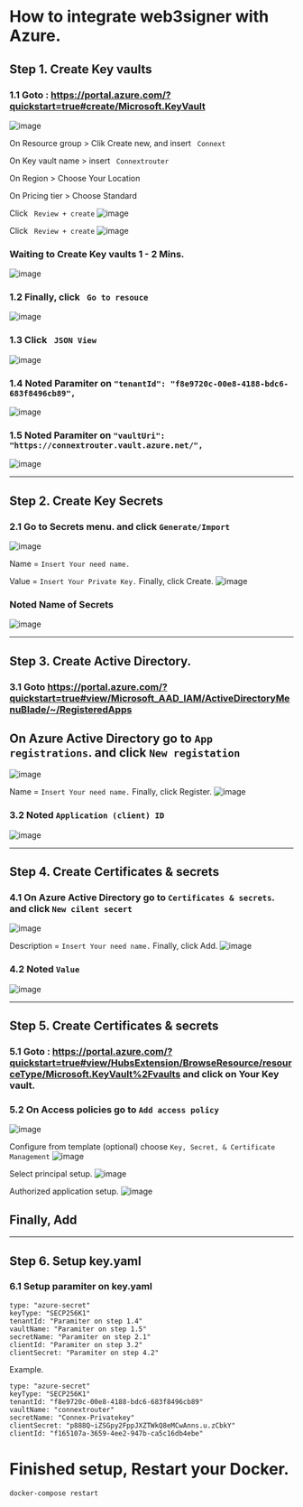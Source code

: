 # How to integrate web3signer with Azure.


## Step 1. Create Key vaults
### 1.1 Goto : https://portal.azure.com/?quickstart=true#create/Microsoft.KeyVault
![image](https://user-images.githubusercontent.com/83507970/174634714-88926e90-902e-4a06-9197-a8742026b43b.png)

On Resource group > Clik Create new, and insert ``` Connext``` 

On Key vault name > insert ``` Connextrouter``` 

On Region > Choose Your Location

On  Pricing tier > Choose Standard

Click ``` Review + create``` 
![image](https://user-images.githubusercontent.com/83507970/174635171-931a4530-91d8-44ba-936a-fd0d7a7184df.png)


Click ``` Review + create``` 
![image](https://user-images.githubusercontent.com/83507970/174635787-aa1d3ef6-97a8-4990-a6d5-72c37b30fefa.png)



### Waiting to Create Key vaults 1 - 2 Mins.
![image](https://user-images.githubusercontent.com/83507970/174635877-434916cc-d322-4854-bd5d-3c6d1536cc64.png)


###  1.2 Finally, click ``` Go to resouce``` 
![image](https://user-images.githubusercontent.com/83507970/174636166-58164766-c21f-4098-afb0-608908528885.png)

###  1.3 Click ``` JSON View``` 
![image](https://user-images.githubusercontent.com/83507970/174639174-807d3369-c33a-46ca-9c94-229798bbe887.png)

###  1.4 Noted Paramiter on ``` "tenantId": "f8e9720c-00e8-4188-bdc6-683f8496cb89", ```
![image](https://user-images.githubusercontent.com/83507970/174639633-f6201533-3949-4a70-af15-c300ce4333a3.png)

###  1.5 Noted Paramiter on ``` "vaultUri": "https://connextrouter.vault.azure.net/", ```
![image](https://user-images.githubusercontent.com/83507970/174642822-effd8b56-2757-4f8d-8c7c-93b052fce64f.png)


---
## Step 2. Create Key Secrets
### 2.1 Go to Secrets menu. and click ``` Generate/Import ```
![image](https://user-images.githubusercontent.com/83507970/174640995-64961e54-dd98-4f44-ba29-9bfeab90b332.png)

Name = ```Insert Your need name.```

Value = ```Insert Your Private Key.``` Finally, click Create.
![image](https://user-images.githubusercontent.com/83507970/174642283-13a8ddfc-7ac6-4ff2-9388-1ae514d608e3.png)

### Noted Name of Secrets
![image](https://user-images.githubusercontent.com/83507970/174642445-efb15bc4-673e-44af-bfb3-6521c33eafd3.png)




---


## Step 3. Create Active Directory.

### 3.1 Goto https://portal.azure.com/?quickstart=true#view/Microsoft_AAD_IAM/ActiveDirectoryMenuBlade/~/RegisteredApps
## On Azure Active Directory go to ```App registrations```. and click ```New registation```
![image](https://user-images.githubusercontent.com/83507970/174638715-07b7be71-680f-4a50-891d-a216928ed894.png)

Name = ```Insert Your need name.``` Finally, click Register.
![image](https://user-images.githubusercontent.com/83507970/174638851-e34e063c-3be1-462d-8687-33cb7fd6f5f6.png)

### 3.2 Noted ```Application (client) ID```
![image](https://user-images.githubusercontent.com/83507970/174639711-f7b1c62a-054f-4ba3-9c9d-585a1dffc856.png)


---



## Step 4. Create Certificates & secrets
### 4.1 On Azure Active Directory go to ```Certificates & secrets```. and click ```New cilent secert```
![image](https://user-images.githubusercontent.com/83507970/174640040-eba329f1-a76a-40d5-8123-87fa48de0a22.png)

Description = ```Insert Your need name.``` Finally, click Add.
![image](https://user-images.githubusercontent.com/83507970/174640251-d0d42cc5-edbc-41b7-a974-47831671627a.png)

### 4.2 Noted ```Value```
![image](https://user-images.githubusercontent.com/83507970/174640379-957c7519-44bd-4679-8e1f-e4cd81e99cce.png)


---


## Step 5. Create Certificates & secrets
### 5.1 Goto : https://portal.azure.com/?quickstart=true#view/HubsExtension/BrowseResource/resourceType/Microsoft.KeyVault%2Fvaults and click on Your Key vault.

### 5.2 On Access policies go to ```Add access policy```
![image](https://user-images.githubusercontent.com/83507970/174643573-5da5822f-c0b0-4c67-8aef-3b36ffcfc0ee.png)

Configure from template (optional) choose ```Key, Secret, & Certificate Management``` 
![image](https://user-images.githubusercontent.com/83507970/174643658-5ec952f1-91e9-4bcc-b0a8-ea880b3ffa6c.png)

Select principal setup.
![image](https://user-images.githubusercontent.com/83507970/174643929-a34d3eed-2cfb-47c0-84ce-58464e787438.png)

Authorized application setup.
![image](https://user-images.githubusercontent.com/83507970/174644122-ad23e2ad-febc-4a1c-a155-d2891fee9d94.png)


## Finally, Add 

---

## Step 6. Setup key.yaml
### 6.1 Setup paramiter on key.yaml

```
type: "azure-secret"
keyType: "SECP256K1"
tenantId: "Paramiter on step 1.4"
vaultName: "Paramiter on step 1.5"
secretName: "Paramiter on step 2.1"
clientId: "Paramiter on step 3.2"
clientSecret: "Paramiter on step 4.2"
```
Example.

```
type: "azure-secret"
keyType: "SECP256K1"
tenantId: "f8e9720c-00e8-4188-bdc6-683f8496cb89"
vaultName: "connextrouter"
secretName: "Connex-Privatekey"
clientSecret: "p888Q~iZSGpy2FppJXZTWkQ8eMCwAnns.u.zCbkY"
clientId: "f165107a-3659-4ee2-947b-ca5c16db4ebe"
```

# Finished setup, Restart your Docker.
```docker-compose restart ```

